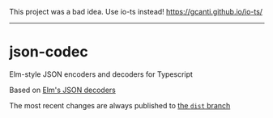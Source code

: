 This project was a bad idea. Use io-ts instead! https://gcanti.github.io/io-ts/

---

# json-codec
Elm-style JSON encoders and decoders for Typescript

Based on [Elm's JSON decoders](https://package.elm-lang.org/packages/elm/json/latest/)

The most recent changes are always published to [the `dist` branch](https://github.com/erosson/json-codec/tree/dist)

